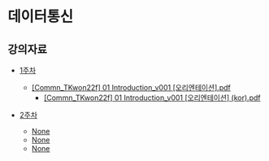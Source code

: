 # 데이터통신

## 강의자료

* [1주차](./Week-1)
  * [[Commn_TKwon22f] 01 Introduction_v001 [오리엔테이션].pdf](./Week-1/%5BCommn_TKwon22f%5D%2001%20Introduction_v001%20%5B%EC%98%A4%EB%A6%AC%EC%97%94%ED%85%8C%EC%9D%B4%EC%85%98%5D.pdf)
  	* [[Commn_TKwon22f] 01 Introduction_v001 [오리엔테이션] (kor).pdf](./Week-1/%5BCommn_TKwon22f%5D%2001%20Introduction_v001%20%5B%EC%98%A4%EB%A6%AC%EC%97%94%ED%85%8C%EC%9D%B4%EC%85%98%5D%20(kor).pdf)

 
* [2주차](./Week-2)
  * [None]()
  * [None]()
  * [None]()
